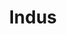 ---
title: "Indus"
hashtag: "indus"
borders:
  - Microscopium
  - Octans
  - Pavo
  - Sagittarius
  - Telescopium
tags:
  - Constellation
---